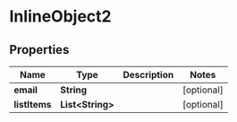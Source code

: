 

# InlineObject2

## Properties

Name | Type | Description | Notes
------------ | ------------- | ------------- | -------------
**email** | **String** |  |  [optional]
**listItems** | **List&lt;String&gt;** |  |  [optional]



